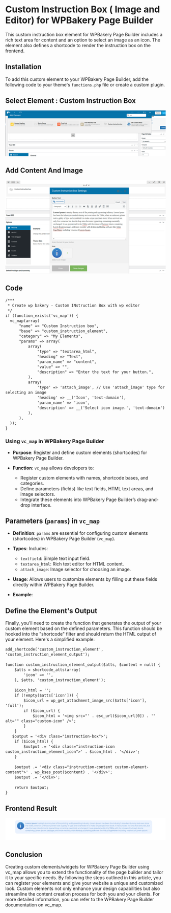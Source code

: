 # Custom Instruction Box ( Image and Editor) for WPBakery Page Builder

This custom instruction box element for WPBakery Page Builder includes a rich text area for content and an option to select an image as an icon. The element also defines a shortcode to render the instruction box on the frontend.

## Installation

To add this custom element to your WPBakery Page Builder, add the following code to your theme's `functions.php` file or create a custom plugin.
## Select Element : Custom Instruction Box
![Alt Text](images/bakerycustombox1.png)
## Add Content And Image
![Alt Text](images/bakerycustombox2.png)

## Code
```
/***
 * Create wp bakery - Custom INstruction Box with wp editor
 */
if (function_exists('vc_map')) {
  vc_map(array(
      "name" => "Custom Instruction box",
      "base" => "custom_instruction_element",
      "category" => "My Elements",
      "params" => array(
          array(
              "type" => "textarea_html",
              "heading" => "Text",
              "param_name" => "content",
              "value" => "",
              "description" => "Enter the text for your button.",
          ),
          array(
              'type' => 'attach_image', // Use 'attach_image' type for selecting an image
              'heading' => __('Icon', 'text-domain'),
              'param_name' => 'icon',
              'description' => __('Select icon image.', 'text-domain')
          ),
      ),
  ));
}

```

### Using `vc_map` in WPBakery Page Builder

- **Purpose**: Register and define custom elements (shortcodes) for WPBakery Page Builder.

- **Function**: `vc_map` allows developers to:
  - Register custom elements with names, shortcode bases, and categories.
  - Define parameters (fields) like text fields, HTML text areas, and image selectors.
  - Integrate these elements into WPBakery Page Builder’s drag-and-drop interface.
  
## Parameters (`params`) in `vc_map`

- **Definition**: `params` are essential for configuring custom elements (shortcodes) in WPBakery Page Builder (`vc_map`).

- **Types**: Includes:
  - `textfield`: Simple text input field.
  - `textarea_html`: Rich text editor for HTML content.
  - `attach_image`: Image selector for choosing an image.

- **Usage**: Allows users to customize elements by filling out these fields directly within WPBakery Page Builder.

- **Example**:

## Define the Element's Output

Finally, you'll need to create the function that generates the output of your custom element based on the defined parameters. 
This function should be hooked into the "shortcode" filter and should return the HTML output of your element. Here's a simplified example:

```
add_shortcode('custom_instruction_element', 'custom_instruction_element_output');

function custom_instruction_element_output($atts, $content = null) {
    $atts = shortcode_atts(array(
        'icon' => '',
    ), $atts, 'custom_instruction_element');

    $icon_html = '';
    if (!empty($atts['icon'])) {
        $icon_url = wp_get_attachment_image_src($atts['icon'], 'full');
        if ($icon_url) {
            $icon_html = '<img src="' . esc_url($icon_url[0]) . '" alt="" class="custom-icon" />';
        }
    }
   $output = '<div class="instruction-box">';
    if ($icon_html) {
        $output .= '<div class="instruction-icon custom_instruction_element_icon">' . $icon_html . '</div>';
    }
    
    $output .= '<div class="instruction-content custom-element-content">' . wp_kses_post($content) . '</div>';
    $output .= '</div>';

    return $output;
}

```


## Frontend Result
![Alt Text](images/bakerycustombox3.png)


## Conclusion

Creating custom elements/widgets for WPBakery Page Builder using vc_map allows you to extend the functionality of the page builder and tailor it to your specific needs. By following the steps outlined in this article, you can register your elements and give your website a unique and customized look. Custom elements not only enhance your design capabilities but also streamline the content creation process for both you and your clients. For more detailed information, you can refer to the WPBakery Page Builder documentation on vc_map.


